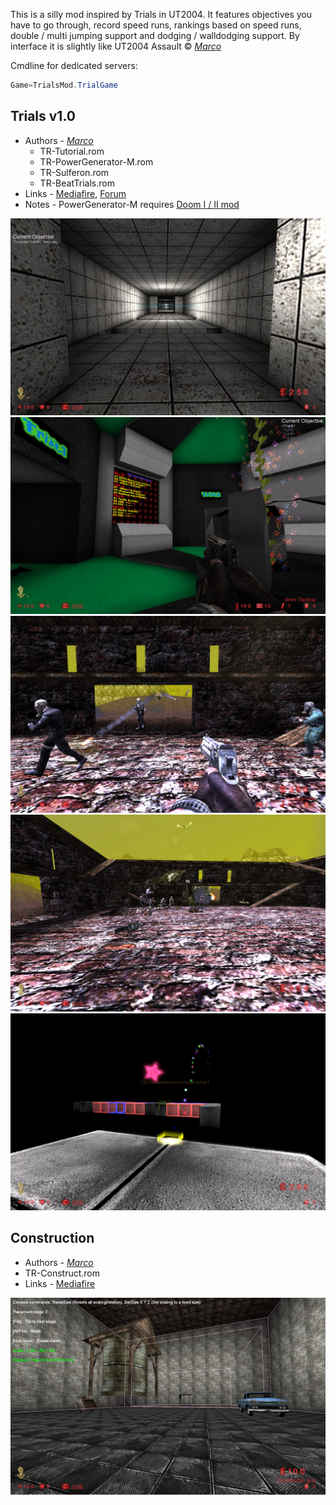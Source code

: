 This is a silly mod inspired by Trials in UT2004. It features objectives you have to go through, record speed runs, rankings based on speed runs, double / multi jumping support and dodging / walldodging support. By interface it is slightly like UT2004 Assault © [*Marco*](./tech/Links.md#Marco)

Cmdline for dedicated servers:

```java
Game=TrialsMod.TrialGame
```

## Trials v1.0

* Authors - [*Marco*](./tech/Links.md#Marco)
  * TR-Tutorial.rom
  * TR-PowerGenerator-M.rom
  * TR-Sulferon.rom
  * TR-BeatTrials.rom
* Links - [Mediafire](<https://www.mediafire.com/file/hd5eo4e233afbew/TrialsMod_Full.zip/file>), [Forum](<https://forums.tripwireinteractive.com/index.php?threads/gametype-trials-mod.103311/>)
* Notes - PowerGenerator-M requires [Doom I / II mod](./Doom.md#doom-i--ii-mod)

![IMG](./images/tr_Tutorial.jpeg)
![IMG](./images/tr_PowerGenerator.jpeg)
![IMG](./images/tr_Sulferon1.jpeg)
![IMG](./images/tr_Sulferon2.jpeg)
![IMG](./images/tr_BeatTrials.jpeg)

## Construction

* Authors - [*Marco*](./tech/Links.md#Marco)
* TR-Construct.rom
* Links - [Mediafire](<https://www.mediafire.com/file/0sd9yz4v7wxibwz/TR-Construct.zip/file>)

![IMG](./images/tr_Construct.jpeg)
